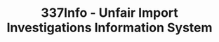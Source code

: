 ---
layout: default
bigquery: https://console.cloud.google.com/bigquery?p=patents-public-data&d=usitc_investigations&page=dataset&project=sheets-management-319211
citation: US International Trade Commission 337Info Unfair Import Investigations Information
  System
contributors: US International Trade Comission
cost: None
description: US International Trade Commission 337Info Unfair Import Investigations
  Information System contains data on investigations done under Section 337. Section
  337 declares the infringement of certain statutory intellectual property rights
  and other forms of unfair competition in import trade to be unlawful practices.
  Most Section 337 investigations involve allegations of patent or registered trademark
  infringement.
documentation: FAQ and tutorial available on the site
last_edit: Mon, 04 Apr 2022 19:10:40 GMT
location: https://pubapps2.usitc.gov/337external/
maintained_by: US International Trade Comission
schema_fields: '[''patentNumber'', ''copyrightNumbers'', ''trademarkNumbers'', ''currentActiveALJ'',
  ''htsNumbers'', ''endDateMarkmanHearing'', ''investigationNo'', ''reportingRequirements'',
  ''patentNumbers'', ''ouiiParticipation'', ''teoIdIssueDate'', ''lastUpdated'', ''dateComplaintFiled'',
  ''finalIdOnViolationDue'', ''invUnfairAct'', ''startDateMarkmanHearing'', ''aljAssigned'',
  ''scheduledEndDateEvidHear'', ''investigationType'', ''teoProceedingInvolved'',
  ''issueDateOtherNonFinal'', ''finalDetViolation'', ''teoIdDueDate'', ''publication_number'',
  ''gcAttorney'', ''title'', ''ouiiAttorney'', ''investigationTermDate'', ''markmanHearing'',
  ''scheduledStartDateEvidHear'', ''dateCreated'', ''actualEndDateEvidHear'', ''internalRemand'',
  ''teoReliefGranted'', ''currentStatus'', ''dateOfPublicationFrNotice'', ''id'',
  ''finalIdOnViolationIssue'', ''actualStartDateEvidHear'', ''respondent'', ''targetDate'',
  ''finalDetNoViolation'', ''docketNo'', ''complainant'', ''cafcAppeals'']'
shortname: unfair_import_investigations
tags:
- import
- legal
- trade
timeframe: 2008-2021 (prior to 2008 downloadable as a JSON file)
title: 337Info - Unfair Import Investigations Information System
uuid: 2721f5ec-e599-4890-9265-9706719fc71e
---
